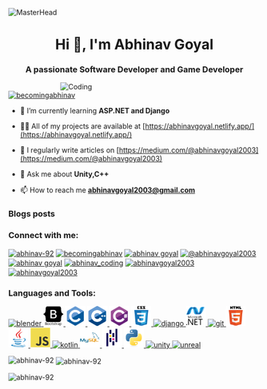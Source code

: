 
![MasterHead](https://blog.bit.ai/wp-content/uploads/2018/09/How-to-Embed-GitHub-Gists-in-Your-Documents-Blog-Banner.png)

<h1 align="center">Hi 👋, I'm Abhinav Goyal</h1>
<h3 align="center">A passionate Software Developer and Game Developer</h3>

<img align="right" alt="Coding" width="400" src="https://cdn.dribbble.com/users/926537/screenshots/4502924/python-2.gif">


<!-- <p align="left"> <img src="https://komarev.com/ghpvc/?username=abhinav-92&label=Profile%20views&color=0e75b6&style=flat" alt="abhinav-92" /> </p>-->

<!-- <p align="left"> <a href="https://github.com/ryo-ma/github-profile-trophy"><img src="https://github-profile-trophy.vercel.app/?username=abhinav-92" alt="abhinav-92" /></a> </p>-->

<p align="left"> <a href="https://twitter.com/becomingabhinav" target="blank"><img src="https://img.shields.io/twitter/follow/becomingabhinav?logo=twitter&style=for-the-badge" alt="becomingabhinav" /></a> </p>

- 🌱 I’m currently learning **ASP.NET and Django**

- 👨‍💻 All of my projects are available at [https://abhinavgoyal.netlify.app/](https://abhinavgoyal.netlify.app/)

- 📝 I regularly write articles on [https://medium.com/@abhinavgoyal2003](https://medium.com/@abhinavgoyal2003)

- 💬 Ask me about **Unity,C++**

- 📫 How to reach me **abhinavgoyal2003@gmail.com**

### Blogs posts
<!-- BLOG-POST-LIST:START -->
<!-- BLOG-POST-LIST:END -->

<h3 align="left">Connect with me:</h3>
<p align="left">
<a href="https://codepen.io/abhinav-92" target="blank"><img align="center" src="https://raw.githubusercontent.com/rahuldkjain/github-profile-readme-generator/master/src/images/icons/Social/codepen.svg" alt="abhinav-92" height="30" width="40" /></a>
<a href="https://twitter.com/becomingabhinav" target="blank"><img align="center" src="https://raw.githubusercontent.com/rahuldkjain/github-profile-readme-generator/master/src/images/icons/Social/twitter.svg" alt="becomingabhinav" height="30" width="40" /></a>
<a href="https://linkedin.com/in/abhinav goyal" target="blank"><img align="center" src="https://raw.githubusercontent.com/rahuldkjain/github-profile-readme-generator/master/src/images/icons/Social/linked-in-alt.svg" alt="abhinav goyal" height="30" width="40" /></a>
<a href="https://medium.com/@abhinavgoyal2003" target="blank"><img align="center" src="https://raw.githubusercontent.com/rahuldkjain/github-profile-readme-generator/master/src/images/icons/Social/medium.svg" alt="@abhinavgoyal2003" height="30" width="40" /></a>
<a href="https://www.youtube.com/c/abhinav goyal" target="blank"><img align="center" src="https://raw.githubusercontent.com/rahuldkjain/github-profile-readme-generator/master/src/images/icons/Social/youtube.svg" alt="abhinav goyal" height="30" width="40" /></a>
<a href="https://www.codechef.com/users/abhinav_coding" target="blank"><img align="center" src="https://cdn.jsdelivr.net/npm/simple-icons@3.1.0/icons/codechef.svg" alt="abhinav_coding" height="30" width="40" /></a>
<a href="https://www.hackerrank.com/abhinavgoyal2003" target="blank"><img align="center" src="https://raw.githubusercontent.com/rahuldkjain/github-profile-readme-generator/master/src/images/icons/Social/hackerrank.svg" alt="abhinavgoyal2003" height="30" width="40" /></a>
<a href="https://www.leetcode.com/abhinavgoyal2003" target="blank"><img align="center" src="https://raw.githubusercontent.com/rahuldkjain/github-profile-readme-generator/master/src/images/icons/Social/leet-code.svg" alt="abhinavgoyal2003" height="30" width="40" /></a>
</p>

<h3 align="left">Languages and Tools:</h3>
<p align="left"> <a href="https://www.blender.org/" target="_blank" rel="noreferrer"> <img src="https://download.blender.org/branding/community/blender_community_badge_white.svg" alt="blender" width="40" height="40"/> </a> <a href="https://getbootstrap.com" target="_blank" rel="noreferrer"> <img src="https://raw.githubusercontent.com/devicons/devicon/master/icons/bootstrap/bootstrap-plain-wordmark.svg" alt="bootstrap" width="40" height="40"/> </a> <a href="https://www.cprogramming.com/" target="_blank" rel="noreferrer"> <img src="https://raw.githubusercontent.com/devicons/devicon/master/icons/c/c-original.svg" alt="c" width="40" height="40"/> </a> <a href="https://www.w3schools.com/cpp/" target="_blank" rel="noreferrer"> <img src="https://raw.githubusercontent.com/devicons/devicon/master/icons/cplusplus/cplusplus-original.svg" alt="cplusplus" width="40" height="40"/> </a> <a href="https://www.w3schools.com/cs/" target="_blank" rel="noreferrer"> <img src="https://raw.githubusercontent.com/devicons/devicon/master/icons/csharp/csharp-original.svg" alt="csharp" width="40" height="40"/> </a> <a href="https://www.w3schools.com/css/" target="_blank" rel="noreferrer"> <img src="https://raw.githubusercontent.com/devicons/devicon/master/icons/css3/css3-original-wordmark.svg" alt="css3" width="40" height="40"/> </a> <a href="https://www.djangoproject.com/" target="_blank" rel="noreferrer"> <img src="https://cdn.worldvectorlogo.com/logos/django.svg" alt="django" width="40" height="40"/> </a> <a href="https://dotnet.microsoft.com/" target="_blank" rel="noreferrer"> <img src="https://raw.githubusercontent.com/devicons/devicon/master/icons/dot-net/dot-net-original-wordmark.svg" alt="dotnet" width="40" height="40"/> </a> <a href="https://git-scm.com/" target="_blank" rel="noreferrer"> <img src="https://www.vectorlogo.zone/logos/git-scm/git-scm-icon.svg" alt="git" width="40" height="40"/> </a> <a href="https://www.w3.org/html/" target="_blank" rel="noreferrer"> <img src="https://raw.githubusercontent.com/devicons/devicon/master/icons/html5/html5-original-wordmark.svg" alt="html5" width="40" height="40"/> </a> <a href="https://www.java.com" target="_blank" rel="noreferrer"> <img src="https://raw.githubusercontent.com/devicons/devicon/master/icons/java/java-original.svg" alt="java" width="40" height="40"/> </a> <a href="https://developer.mozilla.org/en-US/docs/Web/JavaScript" target="_blank" rel="noreferrer"> <img src="https://raw.githubusercontent.com/devicons/devicon/master/icons/javascript/javascript-original.svg" alt="javascript" width="40" height="40"/> </a> <a href="https://kotlinlang.org" target="_blank" rel="noreferrer"> <img src="https://www.vectorlogo.zone/logos/kotlinlang/kotlinlang-icon.svg" alt="kotlin" width="40" height="40"/> </a> <a href="https://www.mysql.com/" target="_blank" rel="noreferrer"> <img src="https://raw.githubusercontent.com/devicons/devicon/master/icons/mysql/mysql-original-wordmark.svg" alt="mysql" width="40" height="40"/> </a> <a href="https://pandas.pydata.org/" target="_blank" rel="noreferrer"> <img src="https://raw.githubusercontent.com/devicons/devicon/2ae2a900d2f041da66e950e4d48052658d850630/icons/pandas/pandas-original.svg" alt="pandas" width="40" height="40"/> </a> <a href="https://www.python.org" target="_blank" rel="noreferrer"> <img src="https://raw.githubusercontent.com/devicons/devicon/master/icons/python/python-original.svg" alt="python" width="40" height="40"/> </a> <a href="https://unity.com/" target="_blank" rel="noreferrer"> <img src="https://www.vectorlogo.zone/logos/unity3d/unity3d-icon.svg" alt="unity" width="40" height="40"/> </a> <a href="https://unrealengine.com/" target="_blank" rel="noreferrer"> <img src="https://raw.githubusercontent.com/kenangundogan/fontisto/036b7eca71aab1bef8e6a0518f7329f13ed62f6b/icons/svg/brand/unreal-engine.svg" alt="unreal" width="40" height="40"/> </a> </p>

<p><img align="left" src="https://github-readme-stats.vercel.app/api/top-langs?username=abhinav-92&show_icons=true&locale=en&layout=compact" alt="abhinav-92" /></p>

<p>&nbsp;<img align="center" src="https://github-readme-stats.vercel.app/api?username=abhinav-92&show_icons=true&locale=en" alt="abhinav-92" /></p>

<p><img align="center" src="https://github-readme-streak-stats.herokuapp.com/?user=abhinav-92&" alt="abhinav-92" /></p>
